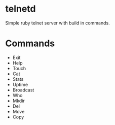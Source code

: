 telnetd
=======

Simple ruby telnet server with build in commands.




Commands
========
- Exit
- Help
- Touch
- Cat
- Stats
- Uptime
- Broadcast
- Who
- Mkdir
- Del
- Move
- Copy